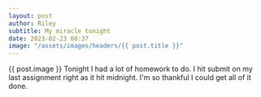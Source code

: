 ```yaml
---
layout: post
author: Riley
subtitle: My miracle tonight
date: 2023-02-23 00:37
image: "/assets/images/headers/{{ post.title }}"
---
```


{{ post.image }}
Tonight I had a lot of homework to do. I hit submit on my last assignment right as it hit midnight. I'm so thankful I could get all of it done.
